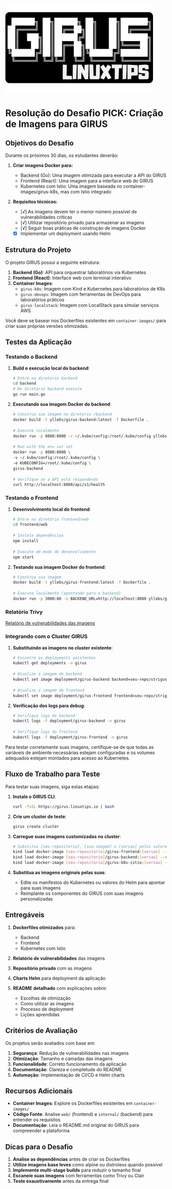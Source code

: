 ![GIRUS](./github/girus-logo.png)

# Resolução do Desafio PICK: Criação de Imagens para GIRUS

## Objetivos do Desafio

Durante os próximos 30 dias, os estudantes deverão:

1. **Criar imagens Docker para:**
   - Backend (Go): Uma imagem otimizada para executar a API do GIRUS
   - Frontend (React): Uma imagem para a interface web do GIRUS
   - Kubernetes com Istio: Uma imagem baseada no container-images/girus-k8s, mas com Istio integrado

2. **Requisitos técnicos:**
   - [√] As imagens devem ter o menor número possível de vulnerabilidades críticas
   - [√] Utilizar repositório privado para armazenar as imagens
   - [√] Seguir boas práticas de construção de imagens Docker
   - [x] Implementar um deployment usando Helm

## Estrutura do Projeto

O projeto GIRUS possui a seguinte estrutura:

1. **Backend (Go)**: API para orquestrar laboratórios via Kubernetes
2. **Frontend (React)**: Interface web com terminal interativo
3. **Container Images**:
   - `girus-k8s`: Imagem com Kind e Kubernetes para laboratórios de K8s
   - `girus-devops`: Imagem com ferramentas de DevOps para laboratórios práticos
   - `girus-localstack`: Imagem com LocalStack para simular serviços AWS

Você deve se basear nos Dockerfiles existentes em `container-images/` para criar suas próprias versões otimizadas.

## Testes da Aplicação

### Testando o Backend

1. **Build e execução local do backend**:
   ```bash
   # Entre no diretório backend
   cd backend
   # No diretório backend execute
   go run main.go
   ```

2. **Executando sua imagem Docker do backend**:
   ```bash
   # Construa sua imagem no diretório /backend
   docker build -t yllebs/girus-backend:latest -f Dockerfile .
   
   # Execute localmente
   docker run -p 8080:8080 -v ~/.kube/config:/root/.kube/config yllebs/girus-backend:latest

   # Run with the env var set
   docker run -p 8080:8080 \
   -v ~/.kube/config:/root/.kube/config \
   -e KUBECONFIG=/root/.kube/config \
   girus-backend

   # Verifique se a API está respondendo
   curl http://localhost:8080/api/v1/health
   ```

### Testando o Frontend

1. **Desenvolvimento local do frontend**:
   ```bash
   # Entre no diretório frontend/web
   cd frontend/web
   
   # Instale dependências
   npm install
   
   # Execute em modo de desenvolvimento
   npm start
   ```

2. **Testando sua imagem Docker do frontend**:
   ```bash
   # Construa sua imagem
   docker build -t yllebs/girus-frontend:latest -f Dockerfile .
   
   # Execute localmente (apontando para o backend)
   docker run -p 3000:80 -e BACKEND_URL=http://localhost:8080 yllebs/giru-frontend:latest
   ```

### Relatório Trivy
[Relatório de vulnerabilidades das imagens](/trivy-reports.md)

### Integrando com o Cluster GIRUS

1. **Substituindo as imagens no cluster existente**:
   ```bash
   # Encontre os deployments existentes
   kubectl get deployments -n girus
   
   # Atualize a imagem do backend
   kubectl set image deployment/girus-backend backend=seu-repo/strigus-backend:versao -n girus
   
   # Atualize a imagem do frontend
   kubectl set image deployment/girus-frontend frontend=seu-repo/strigus-frontend:versao -n girus
   ```

2. **Verificação dos logs para debug**:
   ```bash
   # Verifique logs do backend
   kubectl logs -f deployment/girus-backend -n girus
   
   # Verifique logs do frontend
   kubectl logs -f deployment/girus-frontend -n girus
   ```

Para testar corretamente suas imagens, certifique-se de que todas as variáveis de ambiente necessárias estejam configuradas e os volumes adequados estejam montados para acesso ao Kubernetes.

## Fluxo de Trabalho para Teste

Para testar suas imagens, siga estas etapas:

1. **Instale o GIRUS CLI**:
   ```bash
   curl -fsSL https://girus.linuxtips.io | bash
   ```

2. **Crie um cluster de teste**:
   ```bash
   girus create cluster
   ```

3. **Carregue suas imagens customizadas no cluster**:
   ```bash
   # Substitua [seu-repositorio], [sua-imagem] e [versao] pelos valores corretos
   kind load docker-image [seu-repositorio]/girus-frontend:[versao] --name girus
   kind load docker-image [seu-repositorio]/girus-backend:[versao] --name girus
   kind load docker-image [seu-repositorio]/girus-k8s-istio:[versao] --name girus
   ```

4. **Substitua as imagens originais pelas suas**:
   - Edite os manifestos do Kubernetes ou valores do Helm para apontar para suas imagens
   - Reimplante os componentes do GIRUS com suas imagens personalizadas

## Entregáveis

1. **Dockerfiles otimizados** para:
   - Backend
   - Frontend
   - Kubernetes com Istio

2. **Relatório de vulnerabilidades** das imagens

3. **Repositório privado** com as imagens

4. **Charts Helm** para deployment da aplicação

5. **README detalhado** com explicações sobre:
   - Escolhas de otimização
   - Como utilizar as imagens
   - Processo de deployment
   - Lições aprendidas

## Critérios de Avaliação

Os projetos serão avaliados com base em:

1. **Segurança**: Redução de vulnerabilidades nas imagens
2. **Otimização**: Tamanho e camadas das imagens
3. **Funcionalidade**: Correto funcionamento da aplicação
4. **Documentação**: Clareza e completude do README
5. **Automação**: Implementação de CI/CD e Helm charts

## Recursos Adicionais

- **Container Images**: Explore os Dockerfiles existentes em `container-images/`
- **Código Fonte**: Analise `web/` (frontend) e `internal/` (backend) para entender os requisitos
- **Documentação**: Leia o README.md original do GIRUS para compreender a plataforma

## Dicas para o Desafio

1. **Analise as dependências** antes de criar os Dockerfiles
2. **Utilize imagens base leves** como alpine ou distroless quando possível
3. **Implemente multi-stage builds** para reduzir o tamanho final
4. **Escaneie suas imagens** com ferramentas como Trivy ou Clair
5. **Teste exaustivamente** antes da entrega final
